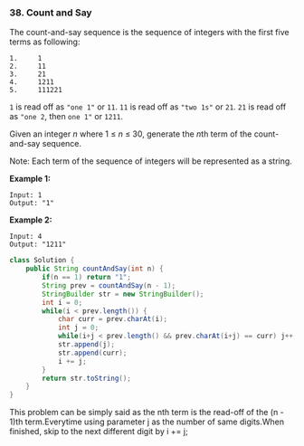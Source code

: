 ### 38. Count and Say

The count-and-say sequence is the sequence of integers with the first five terms as following:

```
1.     1
2.     11
3.     21
4.     1211
5.     111221
```

`1` is read off as `"one 1"` or `11`.
`11` is read off as `"two 1s"` or `21`.
`21` is read off as `"one 2`, then `one 1"` or `1211`.

Given an integer *n* where 1 ≤ *n* ≤ 30, generate the *n*th term of the count-and-say sequence.

Note: Each term of the sequence of integers will be represented as a string.

 

**Example 1:**

```
Input: 1
Output: "1"
```

**Example 2:**

```
Input: 4
Output: "1211"
```

~~~java
class Solution {
    public String countAndSay(int n) {
        if(n == 1) return "1"; 
        String prev = countAndSay(n - 1); 
        StringBuilder str = new StringBuilder();
        int i = 0;
        while(i < prev.length()) {
            char curr = prev.charAt(i);
            int j = 0;
            while(i+j < prev.length() && prev.charAt(i+j) == curr) j++;
            str.append(j);
            str.append(curr);
            i += j;
        }
        return str.toString();
    }
}
~~~

This problem can be simply said as the nth term is the read-off of the (n - 1)th term.Everytime using parameter j as the number of same digits.When finished, skip to the next different digit by i += j;